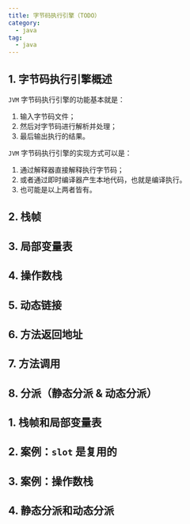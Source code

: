 ```yaml
---
title: 字节码执行引擎（TODO）
category: 
  - java
tag:
  - java
---
```


## 1. 字节码执行引擎概述

`JVM` 字节码执行引擎的功能基本就是：
1. 输入字节码文件；
2. 然后对字节码进行解析并处理；
3. 最后输出执行的结果。

`JVM` 字节码执行引擎的实现方式可以是：
1. 通过解释器直接解释执行字节码；
2. 或者通过即时编译器产生本地代码，也就是编译执行。
3. 也可能是以上两者皆有。

## 2. 栈帧

## 3. 局部变量表

## 4. 操作数栈

## 5. 动态链接

## 6. 方法返回地址

## 7. 方法调用

## 8. 分派（静态分派 & 动态分派）

## 1. 栈帧和局部变量表

## 2. 案例：`slot` 是复用的

## 3. 案例：操作数栈

## 4. 静态分派和动态分派
